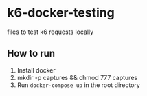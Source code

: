 # k6-docker-testing
files to test k6 requests locally

## How to run
1. Install docker
2. mkdir -p captures && chmod 777 captures
3. Run `docker-compose up` in the root directory

